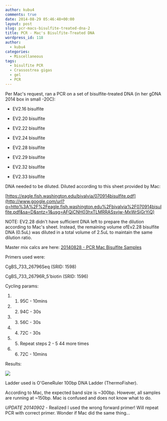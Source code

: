 ```yaml
---
author: kubu4
comments: true
date: 2014-08-29 05:46:48+00:00
layout: post
slug: pcr-macs-bisulfite-treated-dna-2
title: PCR - Mac's Bisulfite-Treated DNA
wordpress_id: 118
author:
  - kubu4
categories:
  - Miscellaneous
tags:
  - bisulfite PCR
  - Crassostrea gigas
  - gel
  - PCR
---
```


Per Mac's request, ran a PCR on a set of bisulfite-treated DNA (in her gDNA 2014 box in small -20C):



	
  * EV2.16 bisulfite

	
  * EV2.20 bisulfite

	
  * EV2.22 bisulfite

	
  * EV2.24 bisulfite

	
  * EV2.28 bisulfite

	
  * EV2.29 bisulfite

	
  * EV2.32 bisulfite

	
  * EV2.33 bisulfite


DNA needed to be diluted. Diluted according to this sheet provided by Mac:

[https://eagle.fish.washington.edu/bivalvia/070914bisulfite.pdf](http://www.google.com/url?q=http%3A%2F%2Feagle.fish.washington.edu%2Fbivalvia%2F070914bisulfite.pdf&sa=D&sntz=1&usg=AFQjCNH03hxTLMRRASsvjw-MxWrSjGrYiQ)

NOTE: EV2.28 didn't have sufficient DNA left to prepare the dilution according to Mac's sheet. Instead, the remaining volume ofEv2.28 bisulfite DNA (0.5uL) was diluted in a total volume of 2.5uL to maintain the same dilution ratio.

Master mix calcs are here: [20140828 - PCR Mac Bisulfite Samples](httpss://docs.google.com/spreadsheets/d/1X6no-kLxJw15cuo84dJc_JmHO_0445nJmSqvya6DiGE/edit?usp=sharing)

Primers used were:


CgBS_733_26796Seq (SRID: 1598)




CgBS_733_26796R_5'biotin (SRID: 1596)


Cycling params:



	
  1. 1. 95C - 10mins

	
  2. 2. 94C - 30s

	
  3. 3. 56C - 30s

	
  4. 4. 72C - 30s

	
  5. 5. Repeat steps 2 - 5 44 more times

	
  6. 6. 72C - 10mins


Results:

![](https://eagle.fish.washington.edu/Arabidopsis/20140829%20-%20Gel%20EV2%20bisulfite%20PCR.png)

Ladder used is O'GeneRuler 100bp DNA Ladder (ThermoFisher).

According to Mac, the expected band size is ~300bp. However, all samples are running at ~150bp. Mac is confused and does not know what to do.

*UPDATE 20140902* - Realized I used the wrong forward primer! Will repeat PCR with correct primer. Wonder if Mac did the same thing...
